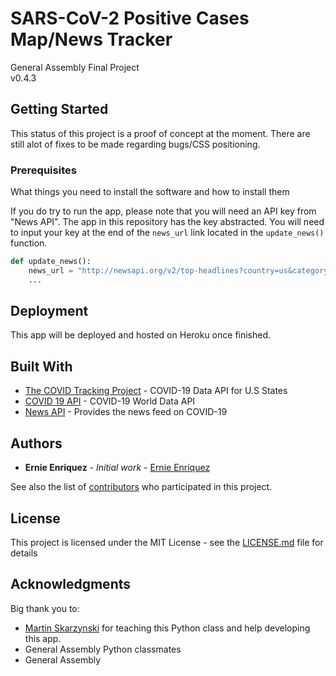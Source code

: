 # SARS-CoV-2 Positive Cases Map/News Tracker
General Assembly Final Project
<br>
v0.4.3

## Getting Started

This status of this project is a proof of concept at the moment. There are still alot of fixes to be made regarding bugs/CSS positioning. 


### Prerequisites

What things you need to install the software and how to install them

If you do try to run the app, please note that you will need an API key from "News API". The app in this repository has the key abstracted. You will need to input your key at the end of the ```news_url``` link located in the ```update_news()``` function.

```python
def update_news():
    news_url = "http://newsapi.org/v2/top-headlines?country=us&category=health&apiKey=[KEY]"
    ...
```

## Deployment

This app will be deployed and hosted on Heroku once finished.

## Built With

* [The COVID Tracking Project](https://covidtracking.com/) - COVID-19 Data API for U.S States
* [COVID 19 API](https://covid19api.com/) - COVID-19 World Data API
* [News API](https://newsapi.org/) - Provides the news feed on COVID-19

## Authors

* **Ernie Enriquez** - *Initial work* - [Ernie Enriquez](https://github.com/ernenr1)

See also the list of [contributors](https://github.com/your/project/contributors) who participated in this project.

## License

This project is licensed under the MIT License - see the [LICENSE.md](LICENSE.md) file for details

## Acknowledgments
Big thank you to:
* [Martin Skarzynski](https://marskar.github.io/) for teaching this Python class and help developing this app.
* General Assembly Python classmates
* General Assembly
